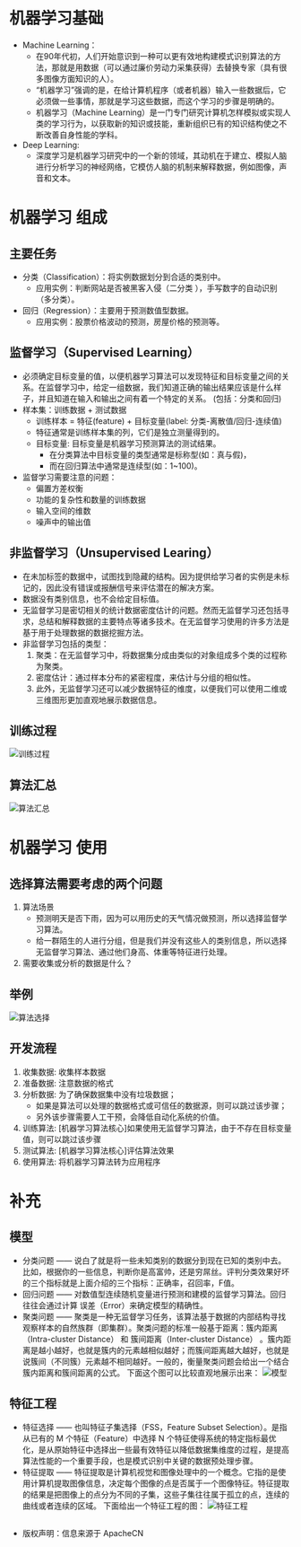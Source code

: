 # 机器学习基础
- Machine Learning：
   - 在90年代初，人们开始意识到一种可以更有效地构建模式识别算法的方法，那就是用数据（可以通过廉价劳动力采集获得）去替换专家（具有很多图像方面知识的人）。
   - “机器学习”强调的是，在给计算机程序（或者机器）输入一些数据后，它必须做一些事情，那就是学习这些数据，而这个学习的步骤是明确的。
   - 机器学习（Machine Learning）是一门专门研究计算机怎样模拟或实现人类的学习行为，以获取新的知识或技能，重新组织已有的知识结构使之不断改善自身性能的学科。
- Deep Learning:
   - 深度学习是机器学习研究中的一个新的领域，其动机在于建立、模拟人脑进行分析学习的神经网络，它模仿人脑的机制来解释数据，例如图像，声音和文本。
 
# 机器学习 组成
## 主要任务
- 分类（Classification）：将实例数据划分到合适的类别中。
   - 应用实例：判断网站是否被黑客入侵（二分类 ），手写数字的自动识别（多分类）。
- 回归（Regression）：主要用于预测数值型数据。
   - 应用实例：股票价格波动的预测，房屋价格的预测等。
## 监督学习（Supervised Learning）
- 必须确定目标变量的值，以便机器学习算法可以发现特征和目标变量之间的关系。在监督学习中，给定一组数据，我们知道正确的输出结果应该是什么样子，并且知道在输入和输出之间有着一个特定的关系。 (包括：分类和回归)
- 样本集：训练数据 + 测试数据
   - 训练样本 = 特征(feature) + 目标变量(label: 分类-离散值/回归-连续值)
   - 特征通常是训练样本集的列，它们是独立测量得到的。
   - 目标变量: 目标变量是机器学习预测算法的测试结果。
      - 在分类算法中目标变量的类型通常是标称型(如：真与假)，
      - 而在回归算法中通常是连续型(如：1~100)。
- 监督学习需要注意的问题：
   - 偏置方差权衡
   - 功能的复杂性和数量的训练数据
   - 输入空间的维数
   - 噪声中的输出值
## 非监督学习（Unsupervised Learing）
- 在未加标签的数据中，试图找到隐藏的结构。因为提供给学习者的实例是未标记的，因此没有错误或报酬信号来评估潜在的解决方案。
- 数据没有类别信息，也不会给定目标值。
- 无监督学习是密切相关的统计数据密度估计的问题。然而无监督学习还包括寻求，总结和解释数据的主要特点等诸多技术。在无监督学习使用的许多方法是基于用于处理数据的数据挖掘方法。
- 非监督学习包括的类型：
   1. 聚类：在无监督学习中，将数据集分成由类似的对象组成多个类的过程称为聚类。
   2. 密度估计：通过样本分布的紧密程度，来估计与分组的相似性。
   3. 此外，无监督学习还可以减少数据特征的维度，以便我们可以使用二维或三维图形更加直观地展示数据信息。
## 训练过程
![训练过程](https://github.com/apachecn/AiLearning/blob/master/img/ml/1.MLFoundation/%E6%9C%BA%E5%99%A8%E5%AD%A6%E4%B9%A0%E5%9F%BA%E7%A1%80%E8%AE%AD%E7%BB%83%E8%BF%87%E7%A8%8B.jpg "训练过程")
## 算法汇总
![算法汇总](https://github.com/apachecn/AiLearning/blob/master/img/ml/1.MLFoundation/ml_algorithm.jpg "算法汇总")

# 机器学习 使用
## 选择算法需要考虑的两个问题
1. 算法场景
   - 预测明天是否下雨，因为可以用历史的天气情况做预测，所以选择监督学习算法。
   - 给一群陌生的人进行分组，但是我们并没有这些人的类别信息，所以选择无监督学习算法、通过他们身高、体重等特征进行处理。
2. 需要收集或分析的数据是什么？
## 举例
![算法选择](https://github.com/apachecn/AiLearning/blob/master/img/ml/1.MLFoundation/%E6%9C%BA%E5%99%A8%E5%AD%A6%E4%B9%A0%E5%9F%BA%E7%A1%80-%E9%80%89%E6%8B%A9%E7%AE%97%E6%B3%95.jpg "算法选择")
## 开发流程
1. 收集数据: 收集样本数据
2. 准备数据: 注意数据的格式
3. 分析数据: 为了确保数据集中没有垃圾数据；
   - 如果是算法可以处理的数据格式或可信任的数据源，则可以跳过该步骤；
   - 另外该步骤需要人工干预，会降低自动化系统的价值。
4. 训练算法: [机器学习算法核心]如果使用无监督学习算法，由于不存在目标变量值，则可以跳过该步骤
5. 测试算法: [机器学习算法核心]评估算法效果
6. 使用算法: 将机器学习算法转为应用程序

# 补充
## 模型
- 分类问题 —— 说白了就是将一些未知类别的数据分到现在已知的类别中去。比如，根据你的一些信息，判断你是高富帅，还是穷屌丝。评判分类效果好坏的三个指标就是上面介绍的三个指标：正确率，召回率，F值。
- 回归问题 —— 对数值型连续随机变量进行预测和建模的监督学习算法。回归往往会通过计算 误差（Error）来确定模型的精确性。
- 聚类问题 —— 聚类是一种无监督学习任务，该算法基于数据的内部结构寻找观察样本的自然族群（即集群）。聚类问题的标准一般基于距离：簇内距离（Intra-cluster Distance） 和 簇间距离（Inter-cluster Distance） 。簇内距离是越小越好，也就是簇内的元素越相似越好；而簇间距离越大越好，也就是说簇间（不同簇）元素越不相同越好。一般的，衡量聚类问题会给出一个结合簇内距离和簇间距离的公式。
下面这个图可以比较直观地展示出来：
![模型](https://github.com/apachecn/AiLearning/blob/master/img/ml/1.MLFoundation/ml_add_1.jpg "模型")
## 特征工程
- 特征选择 —— 也叫特征子集选择（FSS，Feature Subset Selection）。是指从已有的 M 个特征（Feature）中选择 N 个特征使得系统的特定指标最优化，是从原始特征中选择出一些最有效特征以降低数据集维度的过程，是提高算法性能的一个重要手段，也是模式识别中关键的数据预处理步骤。
- 特征提取 —— 特征提取是计算机视觉和图像处理中的一个概念。它指的是使用计算机提取图像信息，决定每个图像的点是否属于一个图像特征。特征提取的结果是把图像上的点分为不同的子集，这些子集往往属于孤立的点，连续的曲线或者连续的区域。
下面给出一个特征工程的图：
![特征工程](https://github.com/apachecn/AiLearning/blob/master/img/ml/1.MLFoundation/ml_add_2.jpg "特征工程")

##
- 版权声明：信息来源于 ApacheCN
